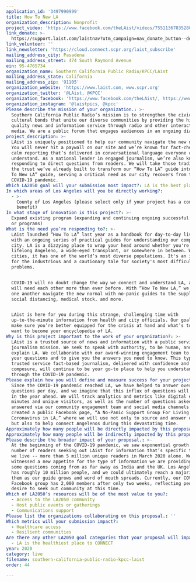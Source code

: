 ```yaml
---
application_id: '3497990999'
title: How To New LA
organization_description: Nonprofit
project_video: 'https://www.facebook.com/theLAist/videos/755113678352809/'
link_donate: >-
  https://support.laist.com/laistnav?utm_campaign=nav_donate_button--desktop&utm_medium=nav__donate-button&utm_source=laist
link_volunteer: ''
link_newsletter: 'https://cloud.connect.scpr.org/laist_subscribe'
mailing_address_city: Pasadena
mailing_address_street: 474 South Raymond Avenue
ein: 95-4765734
organization_name: Southern California Public Radio/KPCC/LAist
mailing_address_state: California
mailing_address_zip: '91105'
organization_website: 'https://www.laist.com, www.scpr.org'
organization_twitter: '@LAist, @KPCC'
organization_facebook: 'https://www.facebook.com/theLAist/, https://www.facebook.com/kpcc/'
organization_instagram: '@laistpics, @kpcc'
Please describe the mission of your organization.: >-
  Southern California Public Radio’s mission is to strengthen the civic and
  cultural bonds that unite our diverse communities by providing the highest
  quality news and information service through radio and other interactive
  media. We are a public forum that engages audiences in an ongoing dialogue.
project_description: >-
  LAist is uniquely positioned to help our community navigate the new normal.
  You will never hit a paywall on our site and we’re known for fact-checked,
  calm reporting that’s delivered in conversational language everyone can
  understand. As a national leader in engaged journalism, we’re also known for
  responding to direct questions from readers. We will take those traditions and
  the trust we’ve already built to transform our “How To LA” guide into a “How
  To New LA” guide, serving a critical need as our city recovers from the
  COVID-19 pandemic.
Which LA2050 goal will your submission most impact?: LA is the best place to LIVE
In which areas of Los Angeles will you be directly working?:
  - >-
    County of Los Angeles (please select only if your project has a countywide
    benefit)
In what stage of innovation is this project?: >-
  Expand existing program (expanding and continuing ongoing successful projects
  or programs)
What is the need you’re responding to?: >-
  LAist launched “How To LA” last year as a handbook for day-to-day living in LA
  with an ongoing series of practical guides for understanding our complicated
  city. LA is a dizzying place to wrap your head around whether you're a
  lifelong Angeleno, a wide-eyed transplant, or somewhere in between. With 88
  cities, it has one of the world’s most diverse populations. It's an incubator
  for the industrious and a cautionary tale for society's most difficult
  problems.


  COVID-19 will no doubt change the way we connect and understand LA, and we
  will need each other more than ever before. With “How To New LA,” we can help
  one another navigate the new normal with no-panic guides to the supply chain,
  social distancing, medical stock, and more. 


  LAist is here for you during this strange, challenging time with
  up-to-the-minute information from health and city officials. Our goal is to
  make sure you’re better equipped for the crisis at hand and what’s to come. We
  want to become your encyclopedia of LA.
Why is this project important to the work of your organization?: >-
  LAist is a trusted source of news and information with a public service
  journalism mission. We seek to speak with authority, to be human, and to
  explain LA. We collaborate with our award-winning engagement team to answer
  your questions and to give you the answers you need to know. This type of
  trusted service fact-based journalism, delivered with confidence and
  composure, will continue to be your go-to place to help you understand and get
  through the COVID-19 pandemic.
Please explain how you will define and measure success for your project.: >-
  Since the COVID-19 pandemic reached LA, we have helped to answer over 150
  questions per day, and we imagine that this influx of questions will continue
  in the year ahead. We will track analytics and metrics like digital engaged
  minutes and unique visitors, as well as the number of questions asked and
  answered via our community engagement team and social media channels. We have
  created a public Facebook page, “A No-Panic Support Group For Living Through
  Coronavirus in LA,” where we will use not only to source and answer questions
  but also to help connect Angelenos during this devastating time.
Approximately how many people will be directly impacted by this proposal?: '500000'
Approximately how many people will be indirectly impacted by this proposal?: '10000000'
Please describe the broader impact of your proposal.: >-
  At the beginning of the COVID-19 pandemic, we saw exponential growth in the
  number of readers seeking out LAist for information that’s specific to where
  we live -- more than 5 million unique readers in March 2020 alone. We
  witnessed a new appetite for the type of information we are providing, with
  some questions coming from as far away as India and the UK. Los Angeles County
  has roughly 10 million people, and we could ultimately reach a majority of
  them as our guide grows and word of mouth spreads. Currently, our COVID-19
  Facebook group has 2,000 members after only two weeks, reflecting people’s
  desire to seek out community at this time.
Which of LA2050’s resources will be of the most value to you?:
  - Access to the LA2050 community
  - Host public events or gatherings
  - Communications support
Please list the organizations collaborating on this proposal.: ''
Which metrics will your submission impact?:
  - Healthcare access
  - Resilient communities
Are there any other LA2050 goal categories that your proposal will impact?:
  - LA is the healthiest place to CONNECT
year: 2020
category: live
filename: southern-california-public-radio-kpcc-laist
order: 44

---
```

